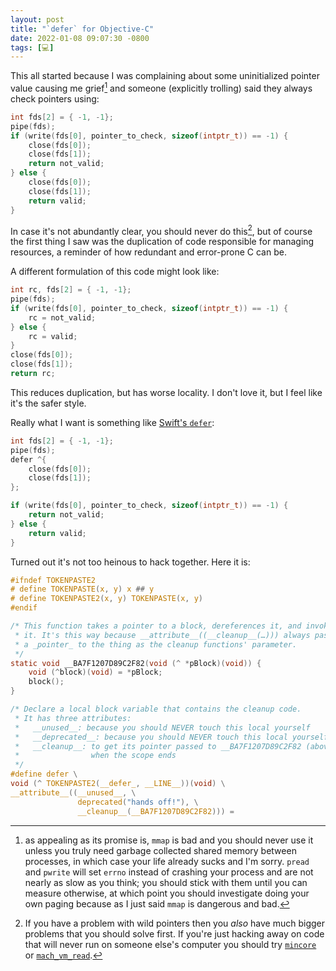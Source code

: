 ```yaml
---
layout: post
title: "`defer` for Objective-C"
date: 2022-01-08 09:07:30 -0800
tags: [💻]
---
```


This all started because I was complaining about some uninitialized pointer value causing me grief[^mmap] and someone (explicitly trolling) said they always check pointers using:

``` c
int fds[2] = { -1, -1}; 
pipe(fds);
if (write(fds[0], pointer_to_check, sizeof(intptr_t)) == -1) {
    close(fds[0]);
    close(fds[1]);
    return not_valid;
} else {
    close(fds[0]);
    close(fds[1]);
    return valid;
}
```

In case it's not abundantly clear, you should never do this[^mincore], but of course the first thing I saw was the duplication of code responsible for managing resources, a reminder of how redundant and error-prone C can be.

A different formulation of this code might look like:

``` c
int rc, fds[2] = { -1, -1}; 
pipe(fds);
if (write(fds[0], pointer_to_check, sizeof(intptr_t)) == -1) {
    rc = not_valid;
} else {
    rc = valid;
}
close(fds[0]);
close(fds[1]);
return rc;
```

This reduces duplication, but has worse locality. I don't love it, but I feel like it's the safer style.

Really what I want is something like [Swift's `defer`](https://docs.swift.org/swift-book/ReferenceManual/Statements.html#ID532):

``` c
int fds[2] = { -1, -1}; 
pipe(fds);
defer ^{
    close(fds[0]);
    close(fds[1]);
};

if (write(fds[0], pointer_to_check, sizeof(intptr_t)) == -1) {
    return not_valid;
} else {
    return valid;
}
```

Turned out it's not too heinous to hack together. Here it is:

``` c
#ifndef TOKENPASTE2
# define TOKENPASTE(x, y) x ## y
# define TOKENPASTE2(x, y) TOKENPASTE(x, y)
#endif

/* This function takes a pointer to a block, dereferences it, and invokes
 * it. It's this way because __attribute__((__cleanup__(…))) always passes
 * a _pointer_ to the thing as the cleanup functions' parameter.
 */
static void __BA7F1207D89C2F82(void (^ *pBlock)(void)) {
    void (^block)(void) = *pBlock;
    block();
}

/* Declare a local block variable that contains the cleanup code.
 * It has three attributes:
 *   __unused__: because you should NEVER touch this local yourself
 *   __deprecated__: because you should NEVER touch this local yourself
 *   __cleanup__: to get its pointer passed to __BA7F1207D89C2F82 (above)
 *                when the scope ends
 */
#define defer \
void (^ TOKENPASTE2(__defer_, __LINE__))(void) \
__attribute__((__unused__, \
               deprecated("hands off!"), \
               __cleanup__(__BA7F1207D89C2F82))) = 
```

[^mmap]: as appealing as its promise is, `mmap` is bad and you should never use it unless you truly need garbage collected shared memory between processes, in which case your life already sucks and I'm sorry. `pread` and `pwrite` will set `errno` instead of crashing your process and are not nearly as slow as you think; you should stick with them until you can measure otherwise, at which point you should investigate doing your own paging because as I just said `mmap` is dangerous and bad.
[^mincore]: If you have a problem with wild pointers then you _also_ have much bigger problems that you should solve first. If you're just hacking away on code that will never run on someone else's computer you should try [`mincore`](https://man7.org/linux/man-pages/man2/mincore.2.html) or [`mach_vm_read`](https://developer.apple.com/documentation/kernel/1402405-mach_vm_read).
